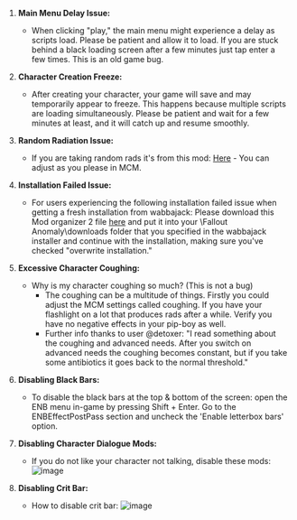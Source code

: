 1. **Main Menu Delay Issue:**
   - When clicking "play," the main menu might experience a delay as scripts load. Please be patient and allow it to load. If you are stuck behind a black loading screen after a few minutes just tap enter a few times. This is an old game bug.

2. **Character Creation Freeze:**
   - After creating your character, your game will save and may temporarily appear to freeze. This happens because multiple scripts are loading simultaneously. Please be patient and wait for a few minutes at least, and it will catch up and resume smoothly.

3. **Random Radiation Issue:**
   - If you are taking random rads it's from this mod: [Here](https://www.nexusmods.com/fallout4/mods/67336) - You can adjust as you please in MCM.

4. **Installation Failed Issue:**
   - For users experiencing the following installation failed issue when getting a fresh installation from wabbajack: Please download this Mod organizer 2 file [here](https://github.com/ModOrganizer2/modorganizer/releases/download/v2.4.4/Mod.Organizer-2.4.4.7z) and put it into your \Fallout Anomaly\downloads folder that you specified in the wabbajack installer and continue with the installation, making sure you've checked "overwrite installation."

5. **Excessive Character Coughing:**
   - Why is my character coughing so much? (This is not a bug)
     - The coughing can be a multitude of things. Firstly you could adjust the MCM settings called coughing. If you have your flashlight on a lot that produces rads after a while. Verify you have no negative effects in your pip-boy as well.
     - Further info thanks to user @detoxer: "I read something about the coughing and advanced needs. After you switch on advanced needs the coughing becomes constant, but if you take some antibiotics it goes back to the normal threshold."

6. **Disabling Black Bars:**
   - To disable the black bars at the top & bottom of the screen: open the ENB menu in-game by pressing Shift + Enter. Go to the ENBEffectPostPass section and uncheck the 'Enable letterbox bars' option.

7. **Disabling Character Dialogue Mods:**
   - If you do not like your character not talking, disable these mods:
     ![image](https://github.com/NomadsReach/Fallout-Anomaly/assets/144523850/c18e8fe4-18b2-4211-b6d8-c514b91a2557)

8. **Disabling Crit Bar:**
   - How to disable crit bar:
     ![image](https://github.com/NomadsReach/Fallout-Anomaly/assets/144523850/8402d12f-1f23-4a9a-8b98-cafb524d1752)

